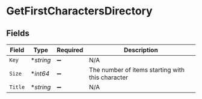# GetFirstCharactersDirectory


## Fields

| Field                                            | Type                                             | Required                                         | Description                                      |
| ------------------------------------------------ | ------------------------------------------------ | ------------------------------------------------ | ------------------------------------------------ |
| `Key`                                            | **string*                                        | :heavy_minus_sign:                               | N/A                                              |
| `Size`                                           | **int64*                                         | :heavy_minus_sign:                               | The number of items starting with this character |
| `Title`                                          | **string*                                        | :heavy_minus_sign:                               | N/A                                              |